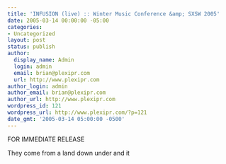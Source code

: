 ```yaml
---
title: 'INFUSION (live) :: Winter Music Conference &amp; SXSW 2005'
date: 2005-03-14 00:00:00 -05:00
categories:
- Uncategorized
layout: post
status: publish
author:
  display_name: Admin
  login: admin
  email: brian@plexipr.com
  url: http://www.plexipr.com
author_login: admin
author_email: brian@plexipr.com
author_url: http://www.plexipr.com
wordpress_id: 121
wordpress_url: http://www.plexipr.com/?p=121
date_gmt: '2005-03-14 05:00:00 -0500'
---
```


<p>FOR IMMEDIATE RELEASE</p>
<p>They come from a land down under and it</p>

